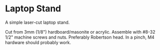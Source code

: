 Laptop Stand
============

A simple laser-cut laptop stand.

Cut from 3mm (1/8") hardboard/masonite or acrylic.
Assemble with #8-32 1/2" machine screws and nuts.  Preferably Robertson head.  In a pinch, M4 hardware should probably work.

